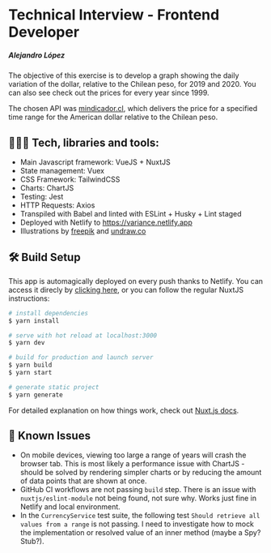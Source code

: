 # Technical Interview - Frontend Developer

##### Alejandro López

The objective of this exercise is to develop a graph showing the daily variation of the dollar, relative to the Chilean peso, for 2019 and 2020. You can also see check out the prices for every year since 1999.

The chosen API was [mindicador.cl](https://mindicador.cl/), which delivers the price for a specified time range for the American dollar relative to the Chilean peso.

##  👨🏻‍💻 Tech, libraries and tools:

- Main Javascript framework: VueJS + NuxtJS
- State management: Vuex
- CSS Framework: TailwindCSS
- Charts: ChartJS
- Testing: Jest
- HTTP Requests: Axios
- Transpiled with Babel and linted with ESLint + Husky + Lint staged
- Deployed with Netlify to https://variance.netlify.app
- Illustrations by [freepik](https://www.flaticon.com/authors/freepik) and [undraw.co](https://undraw.co)

## 🛠 Build Setup

This app is automagically deployed on every push thanks to Netlify. You can access it direcly by [clicking here](https://variance.netlify.app), or you can follow the regular NuxtJS instructions:

```bash
# install dependencies
$ yarn install

# serve with hot reload at localhost:3000
$ yarn dev

# build for production and launch server
$ yarn build
$ yarn start

# generate static project
$ yarn generate
```

For detailed explanation on how things work, check out [Nuxt.js docs](https://nuxtjs.org).

## 🐛 Known Issues

- On mobile devices, viewing too large a range of years will crash the browser tab. This is most likely a performance issue with ChartJS - should be solved by rendering simpler charts or by reducing the amount of data points that are shown at once.
- GitHub CI workflows are not passing `build` step. There is an issue with `nuxtjs/eslint-module` not being found, not sure why. Works just fine in Netlify and local environment.
- In the `CurrencyService` test suite, the following test `Should retrieve all values from a range` is not passing. I need to investigate how to mock the implementation or resolved value of an inner method (maybe a Spy? Stub?).
